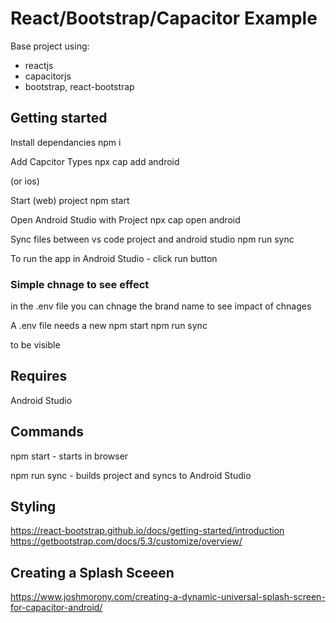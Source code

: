 # React/Bootstrap/Capacitor Example

Base project using:
- reactjs
- capacitorjs
- bootstrap, react-bootstrap

## Getting started

Install dependancies
npm i

Add Capcitor Types
npx cap add android

(or ios)

Start (web) project
npm start

Open Android Studio with Project
npx cap open android

Sync files between vs code project and android studio
npm run sync

To run the app in Android Studio - click run button

### Simple chnage to see effect

in the .env file you can chnage the brand name to see impact of chnages

A .env file needs a new
npm start
npm run sync

to be visible

## Requires

Android Studio

## Commands

npm start - starts in browser

npm run sync - builds project and syncs to Android Studio

## Styling

https://react-bootstrap.github.io/docs/getting-started/introduction
https://getbootstrap.com/docs/5.3/customize/overview/

## Creating a Splash Sceeen

https://www.joshmorony.com/creating-a-dynamic-universal-splash-screen-for-capacitor-android/